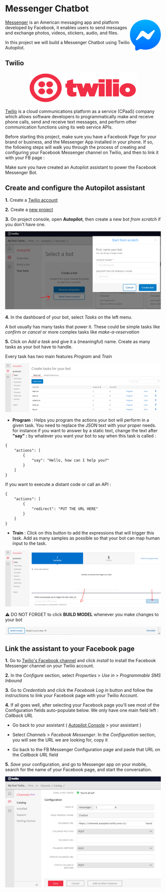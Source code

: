 # Messenger Chatbot

<p>
<img src="./images/messenger.png" alt="messenger" width="100" height="100" align="right">
  
[Messenger](https://www.messenger.com) is an American messaging app and platform developed by Facebook, it enables users to send messages and exchange photos, videos, stickers, audio, and files. 

In this project we will build a Messenger Chatbot using Twilio Autopilot.
</p>


## Twilio

<p align="center">
<img src="./images/twilio.png" alt="twilio" width="350" height="100">
</p>

[Twilio](https://www.twilio.com) is a cloud communications platform as a service (CPaaS) company which allows software developers to programmatically make and receive phone calls, send and receive text messages, and perform other communication functions using its web service APIs.

Before starting this project, make sure you have a Facebook Page for your brand or business, and the Messenger App installed in your phone. If so, the following steps will walk you through the process of creating and configuring your Facebook Messenger channel on Twilio, and then to link it with your FB page :

Make sure you have created an Autopilot assistant to power the Facebook Messenger Bot.

## Create and configure the Autopilot assistant

**1.** Create a [Twilio account](https://www.twilio.com/try-twilio)

**2.** Create a [new project](https://www.twilio.com/console/projects/create)
      
**3.** On project console, open **Autopilot**, then create a new bot _from scratch_ if you don't have one.

<img src="./images/createbot.PNG" alt="create bot">

**4.** In the dashboard of your bot, select _Tasks_ on the left menu. 

A bot usually has many tasks that power it. These could be simple tasks like _confirm_ or _cancel_ or more complex tasks like _make-a-reservation_

**5.** Click on _Add a task_ and give it a (meaningful) name. Create as many tasks as your bot have to handle.

Every task has two main features _Program_ and _Train_

<img src="./images/tasks.PNG" alt="tasks">

* **Program** : Helps you program the actions your bot will perform in a given task. You need to replace the JSON text with your proper needs. for instance if you want to answer by a static text, change the text after **"say" :** by whatever you want your bot to say when this task is called :

```
{
    "actions": [
        {
            "say": "Hello, how can I help you?"
        }
    ]
}
```

If you want to execute a distant code or call an API :

```
{
	"actions": [
		{
			"redirect": "PUT THE URL HERE"
		}
	]
}
```

* **Train** : Click on this button to add the expressions that will trigger this task. Add as many samples as possible so that your bot can map human input to the task.

<img src="./images/train.PNG" alt="train">

:warning: DO NOT FORGET to click **BUILD MODEL** whenever you make changes to your bot

<img src="./images/buildmodel.PNG" alt="build model">

## Link the assistant to your Facebook page 

**1.** Go to [Twilio's Facebook channel](https://www.twilio.com/console/channels/XB93e989ba4b741738f51c3f0e12076d42) and click _install_ to install the Facebook Messenger channel on your Twilio account.

**2.** In the _Configure_ section, select _Properties_ > _Use in_ > _Programmable SMS Inbound_

**3.** Go to _Credentials_ and click the _Facebook Log in_ button and follow the instructions to link your Facebook page with your Twilio Account.

**4.** If all goes well, after selecting your Facebook page you'll see most of the Configuration fields auto-populate below. We only have one main field left : _Callback URL_

* Go back to your assistant ( [Autopilot Console](https://www.twilio.com/console/autopilot/) > your assistant )
	
* Select _Channels_ > _Facebook Messenger_. In the _Configuration_ section, you will see the URL we are looking for, copy it

* Go back to the FB Messenger Configuration page and paste that URL on the _Callback URL_ field

**5.** _Save_ your configuration, and go to Messenger app on your mobile, search for the name of your Facebook page, and start the conversation.

<img src="./images/autopilotcfg.PNG" alt="autopilot configuration">
